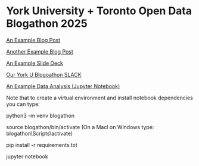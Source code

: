 # York University + Toronto Open Data Blogathon 2025

[An Example Blog Post](https://www.eecs.yorku.ca/~sallin/blog/)

[Another Example Blog Post](https://open.toronto.ca/how-the-city-is-winning-the-war-against-lead-contamination-in-drinking-water/)

[An Example Slide Deck](https://github.com/sonyaallin/blogathon/blob/main/Example-Presentation.pdf)

[Our York U Blogoathon SLACK](https://join.slack.com/t/yorkuniversit-tha4847/shared_invite/zt-32kpe5g2c-t5ect4jGrxyOVKubBDXWKg)

[An Example Data Analysis (Jupyter Notebook)](https://github.com/sonyaallin/blogathon/blob/main/rentsafe.ipynb)

Note that to create a virtual environment and install notebook dependencies you can type:

python3 -m venv blogathon

source blogathon/bin/activate (On a Macl on Windows type: blogathon\Scripts\activate)

pip install -r requirements.txt

jupyter notebook

